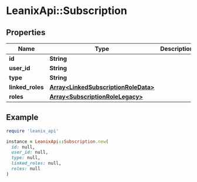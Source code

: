 # LeanixApi::Subscription

## Properties

| Name | Type | Description | Notes |
| ---- | ---- | ----------- | ----- |
| **id** | **String** |  | [optional] |
| **user_id** | **String** |  | [optional] |
| **type** | **String** |  | [optional] |
| **linked_roles** | [**Array&lt;LinkedSubscriptionRoleData&gt;**](LinkedSubscriptionRoleData.md) |  | [optional] |
| **roles** | [**Array&lt;SubscriptionRoleLegacy&gt;**](SubscriptionRoleLegacy.md) |  | [optional] |

## Example

```ruby
require 'leanix_api'

instance = LeanixApi::Subscription.new(
  id: null,
  user_id: null,
  type: null,
  linked_roles: null,
  roles: null
)
```

